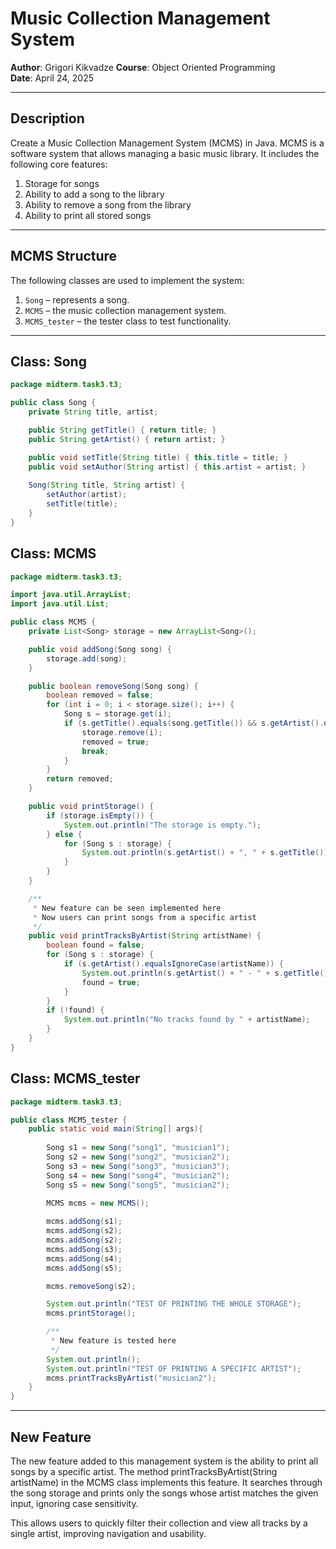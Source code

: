 # Music Collection Management System

**Author**: Grigori Kikvadze
**Course**: Object Oriented Programming  
**Date**: April 24, 2025  

---

## Description

Create a Music Collection Management System (MCMS) in Java. MCMS is a software system that allows managing a basic music library. It includes the following core features:

1. Storage for songs
2. Ability to add a song to the library
3. Ability to remove a song from the library
4. Ability to print all stored songs

---

## MCMS Structure

The following classes are used to implement the system:

1. `Song` – represents a song.
2. `MCMS` – the music collection management system.
3. `MCMS_tester` – the tester class to test functionality.

---

## Class: Song

```java
package midterm.task3.t3;

public class Song {
    private String title, artist;

    public String getTitle() { return title; }
    public String getArtist() { return artist; }

    public void setTitle(String title) { this.title = title; }
    public void setAuthor(String artist) { this.artist = artist; }
    
    Song(String title, String artist) {
        setAuthor(artist);
        setTitle(title);
    }
}
```
## Class: MCMS

```java
package midterm.task3.t3;

import java.util.ArrayList;
import java.util.List;

public class MCMS {
    private List<Song> storage = new ArrayList<Song>();

    public void addSong(Song song) {
        storage.add(song);
    }

    public boolean removeSong(Song song) {
        boolean removed = false;
        for (int i = 0; i < storage.size(); i++) {
            Song s = storage.get(i);
            if (s.getTitle().equals(song.getTitle()) && s.getArtist().equals(song.getArtist())) {
                storage.remove(i);
                removed = true;
                break;
            }
        }
        return removed;
    }

    public void printStorage() {
        if (storage.isEmpty()) { 
            System.out.println("The storage is empty.");
        } else {
            for (Song s : storage) {
                System.out.println(s.getArtist() + ", " + s.getTitle());
            }
        }
    }

    /**
     * New feature can be seen implemented here
     * Now users can print songs from a specific artist
     */
    public void printTracksByArtist(String artistName) {
        boolean found = false;
        for (Song s : storage) {
            if (s.getArtist().equalsIgnoreCase(artistName)) {
                System.out.println(s.getArtist() + " - " + s.getTitle());
                found = true;
            }
        }
        if (!found) {
            System.out.println("No tracks found by " + artistName);
        }
    }
}
```
## Class: MCMS_tester

```java
package midterm.task3.t3;

public class MCMS_tester {
    public static void main(String[] args){
        
        Song s1 = new Song("song1", "musician1");
        Song s2 = new Song("song2", "musician2");
        Song s3 = new Song("song3", "musician3");
        Song s4 = new Song("song4", "musician2");
        Song s5 = new Song("song5", "musician2");
    
        MCMS mcms = new MCMS();

        mcms.addSong(s1);
        mcms.addSong(s2);
        mcms.addSong(s2);
        mcms.addSong(s3);
        mcms.addSong(s4);
        mcms.addSong(s5);

        mcms.removeSong(s2);

        System.out.println("TEST OF PRINTING THE WHOLE STORAGE");
        mcms.printStorage();

        /**
         * New feature is tested here
         */
        System.out.println();
        System.out.println("TEST OF PRINTING A SPECIFIC ARTIST");
        mcms.printTracksByArtist("musician2");
    } 
}  
```
---

## New Feature

The new feature added to this management system is the ability to print all songs by a specific artist. The method printTracksByArtist(String artistName) in the MCMS class implements this feature. It searches through the song storage and prints only the songs whose artist matches the given input, ignoring case sensitivity.

This allows users to quickly filter their collection and view all tracks by a single artist, improving navigation and usability.